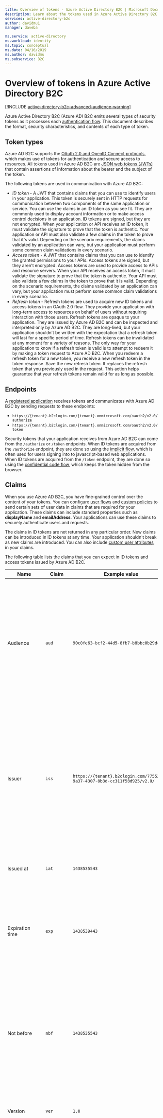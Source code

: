 ```yaml
---
title: Overview of tokens - Azure Active Directory B2C | Microsoft Docs
description: Learn about the tokens used in Azure Active Directory B2C.
services: active-directory-b2c
author: davidmu1
manager: daveba

ms.service: active-directory
ms.workload: identity
ms.topic: conceptual
ms.date: 04/16/2019
ms.author: davidmu
ms.subservice: B2C
---
```


# Overview of tokens in Azure Active Directory B2C

[!INCLUDE [active-directory-b2c-advanced-audience-warning](../../includes/active-directory-b2c-advanced-audience-warning.md)]

Azure Active Directory B2C (Azure AD) B2C emits several types of security tokens as it processes each [authentication flow](active-directory-b2c-apps.md). This document describes the format, security characteristics, and contents of each type of token.

## Token types

Azure AD B2C supports the [OAuth 2.0 and OpenID Connect protocols](active-directory-b2c-reference-protocols.md), which makes use of tokens for authentication and secure access to resources. All tokens used in Azure AD B2C are [JSON web tokens (JWTs)](https://self-issued.info/docs/draft-ietf-oauth-json-web-token.html) that contain assertions of information about the bearer and the subject of the token.

The following tokens are used in communication with Azure AD B2C:

- *ID token* - A JWT that contains claims that you can use to identify users in your application. This token is securely sent in HTTP requests for communication between two components of the same application or service. You can use the claims in an ID token as you see fit. They are commonly used to display account information or to make access control decisions in an application. ID tokens are signed, but they are not encrypted. When your application or API receives an ID token, it must validate the signature to prove that the token is authentic. Your application or API must also validate a few claims in the token to prove that it's valid. Depending on the scenario requirements, the claims validated by an application can vary, but your application must perform some common claim validations in every scenario.
- *Access token* -  A JWT that contains claims that you can use to identify the granted permissions to your APIs. Access tokens are signed, but they aren't encrypted. Access tokens are used to provide access to APIs and resource servers.  When your API receives an access token, it must validate the signature to prove that the token is authentic. Your API must also validate a few claims in the token to prove that it is valid. Depending on the scenario requirements, the claims validated by an application can vary, but your application must perform some common claim validations in every scenario.
- *Refresh token* - Refresh tokens are used to acquire new ID tokens and access tokens in an OAuth 2.0 flow. They provide your application with long-term access to resources on behalf of users without requiring interaction with those users. Refresh tokens are opaque to your application. They are issued by Azure AD B2C and can be inspected and interpreted only by Azure AD B2C. They are long-lived, but your application shouldn't be written with the expectation that a refresh token will last for a specific period of time. Refresh tokens can be invalidated at any moment for a variety of reasons. The only way for your application to know if a refresh token is valid is to attempt to redeem it by making a token request to Azure AD B2C. When you redeem a refresh token for a new token, you receive a new refresh token in the token response. Save the new refresh token. It replaces the refresh token that you previously used in the request. This action helps guarantee that your refresh tokens remain valid for as long as possible. 

## Endpoints

A [registered application](tutorial-register-applications.md) receives tokens and communicates with Azure AD B2C by sending requests to these endpoints:

- `https://{tenant}.b2clogin.com/{tenant}.onmicrosoft.com/oauth2/v2.0/authorize`
- `https://{tenant}.b2clogin.com/{tenant}.onmicrosoft.com/oauth2/v2.0/token`

Security tokens that your application receives from Azure AD B2C can come from the `/authorize` or `/token` endpoints. When ID tokens are acquired from the `/authorize` endpoint, they are done so using the [implicit flow](active-directory-b2c-reference-spa.md), which is often used for users signing into to javascript-based web applications. When ID tokens are acquired from the `/token` endpoint, they are done so using the [confidential code flow](active-directory-b2c-reference-oidc.md), which keeps the token hidden from the browser.

## Claims

When you use Azure AD B2C, you have fine-grained control over the content of your tokens. You can configure [user flows](active-directory-b2c-reference-policies.md) and [custom policies](active-directory-b2c-overview-custom.md) to send certain sets of user data in claims that are required for your application. These claims can include standard properties such as **displayName** and **emailAddress**. Your applications can use these claims to securely authenticate users and requests. 

The claims in ID tokens are not returned in any particular order. New claims can be introduced in ID tokens at any time. Your application shouldn't break as new claims are introduced. You can also include [custom user attributes](active-directory-b2c-reference-custom-attr.md) in your claims.

The following table lists the claims that you can expect in ID tokens and access tokens issued by Azure AD B2C.

| Name | Claim | Example value | Description |
| ---- | ----- | ------------- | ----------- |
| Audience | `aud` | `90c0fe63-bcf2-44d5-8fb7-b8bbc0b29dc6` | Identifies the intended recipient of the token. For Azure AD B2C, the audience is the application ID. Your application should validate this value and reject the token if it doesn't match. Audience is synonymous with resource. |
| Issuer | `iss` |`https://{tenant}.b2clogin.com/775527ff-9a37-4307-8b3d-cc311f58d925/v2.0/` | Identifies the security token service (STS) that constructs and returns the token. It also identifies the directory in which the user was authenticated. Your application should validate the issuer claim to make sure that the token came from the appropriate endpoint. |
| Issued at | `iat` | `1438535543` | The time at which the token was issued, represented in epoch time. |
| Expiration time | `exp` | `1438539443` | The time at which the token becomes invalid, represented in epoch time. Your application should use this claim to verify the validity of the token lifetime. |
| Not before | `nbf` | `1438535543` | The time at which the token becomes valid, represented in epoch time. This time is usually the same as the time the token was issued. Your application should use this claim to verify the validity of the token lifetime. |
| Version | `ver` | `1.0` | The version of the ID token, as defined by Azure AD B2C. |
| Code hash | `c_hash` | `SGCPtt01wxwfgnYZy2VJtQ` | A code hash included in an ID token only when the token is issued together with an OAuth 2.0 authorization code. A code hash can be used to validate the authenticity of an authorization code. For more information about how to perform this validation, see the [OpenID Connect specification](https://openid.net/specs/openid-connect-core-1_0.html).  |
| Access token hash | `at_hash` | `SGCPtt01wxwfgnYZy2VJtQ` | An access token hash included in an ID token only when the token is issued together with an OAuth 2.0 access token. An access token hash can be used to validate the authenticity of an access token. For more information about how to perform this validation, see the [OpenID Connect specification](https://openid.net/specs/openid-connect-core-1_0.html)  |
| Nonce | `nonce` | `12345` | A nonce is a strategy used to mitigate token replay attacks. Your application can specify a nonce in an authorization request by using the `nonce` query parameter. The value you provide in the request is emitted unmodified in the `nonce` claim of an ID token only. This claim allows your application to verify the value against the value specified on the request. Your application should perform this validation during the ID token validation process. |
| Subject | `sub` | `884408e1-2918-4cz0-b12d-3aa027d7563b` | The principal about which the token asserts information, such as the user of an application. This value is immutable and cannot be reassigned or reused. It can be used to perform authorization checks safely, such as when the token is used to access a resource. By default, the subject claim is populated with the object ID of the user in the directory. |
| Authentication context class reference | `acr` | Not applicable | Used only with older policies. |
| Trust framework policy | `tfp` | `b2c_1_signupsignin1` | The name of the policy that was used to acquire the ID token. |
| Authentication time | `auth_time` | `1438535543` | The time at which a user last entered credentials, represented in epoch time. |
| Scope | `scp` | `Read`| The permissions granted to the resource for an access token. Multiple granted permissions are separated by a space. |
| Authorized Party | `azp` | `975251ed-e4f5-4efd-abcb-5f1a8f566ab7` | The **application ID** of the client application that initiated the request. |

## Configuration

The following properties are used to [manage lifetimes of security tokens](configure-tokens.md) emitted by Azure AD B2C:

- **Access & ID token lifetimes (minutes)** - The lifetime of the OAuth 2.0 bearer token used to gain access to a protected resource. The default is 60 minutes. The minimum (inclusive) is 5 minutes. The maximum (inclusive) is 1440 minutes.

- **Refresh token lifetime (days)** - The maximum time period before which a refresh token can be used to acquire a new access or ID token. The time period also covers acquiring a new refresh token if your application has been granted the `offline_access` scope. The default is 14 days. The minimum (inclusive) is one day. The maximum (inclusive) is 90 days.

- **Refresh token sliding window lifetime (days)** - After this time period elapses the user is forced to reauthenticate, irrespective of the validity period of the most recent refresh token acquired by the application. It can only be provided if the switch is set to **Bounded**. It needs to be greater than or equal to the **Refresh token lifetime (days)** value. If the switch is set to **Unbounded**, you cannot provide a specific value. The default is 90 days. The minimum (inclusive) is one day. The maximum (inclusive) is 365 days.

The following use cases are enabled using these properties:

- Allow a user to stay signed in to a mobile application indefinitely, as long as the user is continually active on the application. You can set **Refresh token sliding window lifetime (days)** to **Unbounded** in your sign-in user flow.
- Meet your industry's security and compliance requirements by setting the appropriate access token lifetimes.

These settings are not available for password reset user flows. 

## Compatibility

The following properties are used to [manage token compatibility](configure-tokens.md):

- **Issuer (iss) claim** - This property identifies the Azure AD B2C tenant that issued the token. The default value is `https://<domain>/{B2C tenant GUID}/v2.0/`. The value of `https://<domain>/tfp/{B2C tenant GUID}/{Policy ID}/v2.0/` includes IDs for both the Azure AD B2C tenant and the user flow that was used in the token request. If your application or library needs Azure AD B2C to be compliant with the [OpenID Connect Discovery 1.0 spec](https://openid.net/specs/openid-connect-discovery-1_0.html), use this value.

- **Subject (sub) claim** - This property identifies the entity for which the token asserts information. The default value is **ObjectID**, which populates the `sub` claim in the token with the object ID of the user. The value of **Not supported** is only provided for backward-compatibility. It's recommended that you switch to **ObjectID** as soon as you are able to.

- **Claim representing policy ID** - This property identifies the claim type into which the policy name used in the token request is populated. The default value is `tfp`. The value of `acr` is only provided for backward-compatibility.

## Pass-through

When a user journey starts, Azure AD B2C receives an access token from an identity provider. Azure AD B2C uses that token to retrieve information about the user. You [enable a claim in your user flow](idp-pass-through-user-flow.md) or [define a claim in your custom policy](idp-pass-through-custom.md) to pass the token through to the applications that you register in Azure AD B2C. Your application must be using a [v2 user flow](user-flow-versions.md) to take advantage of passing the token as a claim.

Azure AD B2C currently only supports passing the access token of OAuth 2.0 identity providers, which include Facebook and Google. For all other identity providers, the claim is returned blank. 

## Validation

To validate a token, your application should check both the signature and claims of the token. Many open-source libraries are available for validating JWTs, depending on your preferred language. It's recommended that you explore those options rather than implement your own validation logic.

### Validate signature

A JWT contains three segments, a *header*, a *body*, and a *signature*. The signature segment can be used to validate the authenticity of the token so that it can be trusted by your application. Azure AD B2C tokens are signed by using industry-standard asymmetric encryption algorithms, such as RSA 256. 

The header of the token contains information about the key and encryption method used to sign the token:

```
{
        "typ": "JWT",
        "alg": "RS256",
        "kid": "GvnPApfWMdLRi8PDmisFn7bprKg"
}
```

The value of the **alg** claim is the algorithm that was used to sign the token. The value of the **kid** claim is the public key that was used to sign the token. At any given time, Azure AD B2C can sign a token by using any one of a set of public-private key pairs. Azure AD B2C rotates the possible set of keys periodically. Your application should be written to handle those key changes automatically. A reasonable frequency to check for updates to the public keys used by Azure AD B2C is every 24 hours.

Azure AD B2C has an OpenID Connect metadata endpoint. Using this endpoint, applications can request information about Azure AD B2C at runtime. This information includes endpoints, token contents, and token signing keys. Your Azure AD B2C tenant contains a JSON metadata document for each policy. The metadata document is a JSON object that contains several useful pieces of information. The metadata contains **jwks_uri**, which gives the location of the set of public keys that are used to sign tokens. That location is provided here, but it's best to fetch the location dynamically by using the metadata document and parsing **jwks_uri**:

```
https://contoso.b2clogin.com/contoso.onmicrosoft.com/discovery/v2.0/keys?p=b2c_1_signupsignin1
```
The JSON document located at this URL contains all the public key information in use at a particular moment. Your app can use the `kid` claim in the JWT header to select the public key in the JSON document that is used to sign a particular token. It can then perform signature validation by using the correct public key and the indicated algorithm.

The metadata document for the `B2C_1_signupsignin1` policy in the `contoso.onmicrosoft.com` tenant is located at:

```
https://contoso.b2clogin.com/contoso.onmicrosoft.com/v2.0/.well-known/openid-configuration?p=b2c_1_signupsignin1
```

To determine which policy was used to sign a token (and where to go to request the metadata), you have two options. First, the policy name is included in the `acr` claim in the token. You can parse claims out of the body of the JWT by base-64 decoding the body and deserializing the JSON string that results. The `acr` claim is the name of the policy that was used to issue the token. The other option is to encode the policy in the value of the `state` parameter when you issue the request, and then decode it to determine which policy was used. Either method is valid.

A description of how to perform signature validation is outside the scope of this document. Many open-source libraries are available to help you validate a token.

### Validate claims

When your applications or API receives an ID token, it should also perform several checks against the claims in the ID token. The following claims should be checked:

- **audience** - Verifies that the ID token was intended to be given to your application.
- **not before** and **expiration time** - Verifies that the ID token hasn't expired.
- **issuer** - Verifies that the token was issued to your application by Azure AD B2C.
- **nonce** - A strategy for token replay attack mitigation.

For a full list of validations your application should perform, refer to the [OpenID Connect specification](https://openid.net).  

## Next steps

Learn more about how to [use access tokens](active-directory-b2c-access-tokens.md).

